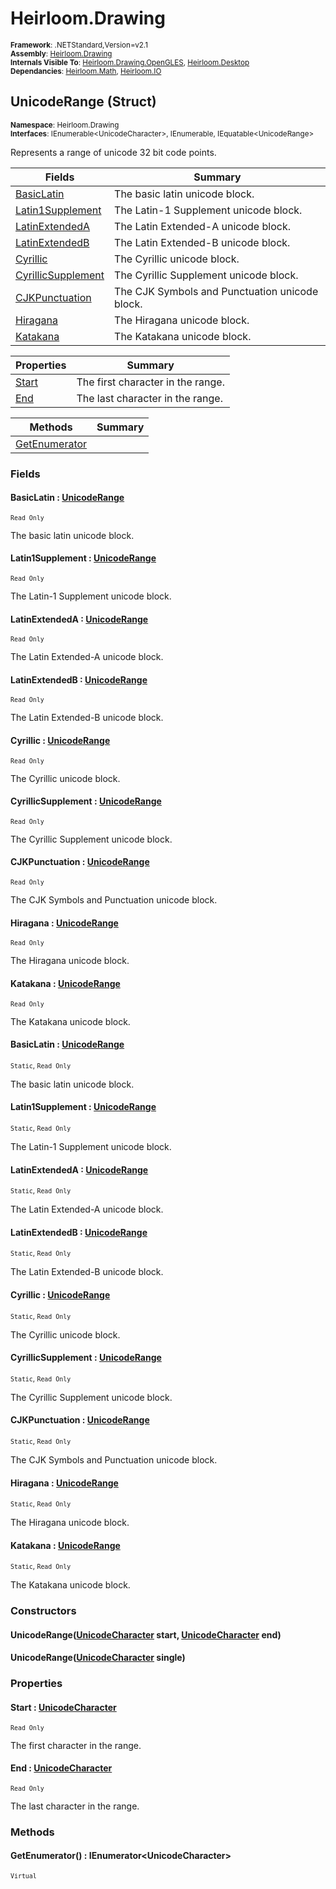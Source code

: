 # Heirloom.Drawing

<small>**Framework**: .NETStandard,Version=v2.1</small>  
<small>**Assembly**: [Heirloom.Drawing](../Heirloom.Drawing/Heirloom.Drawing.md)</small>  
<small>**Internals Visible To**: [Heirloom.Drawing.OpenGLES](../Heirloom.Drawing.OpenGLES/Heirloom.Drawing.OpenGLES.md), [Heirloom.Desktop](../Heirloom.Desktop/Heirloom.Desktop.md)</small>  
<small>**Dependancies**: [Heirloom.Math](../Heirloom.Math/Heirloom.Math.md), [Heirloom.IO](../Heirloom.IO/Heirloom.IO.md)</small>  

## UnicodeRange (Struct)
<small>**Namespace**: Heirloom.Drawing</sub></small>  
<small>**Interfaces**: IEnumerable\<UnicodeCharacter>, IEnumerable, IEquatable\<UnicodeRange></small>  

Represents a range of unicode 32 bit code points.

| Fields | Summary |
|-------|---------|
| [BasicLatin](#BASE0740926) | The basic latin unicode block. |
| [Latin1Supplement](#LAT97FFA600) | The Latin-1 Supplement unicode block. |
| [LatinExtendedA](#LATD8093DC) | The Latin Extended-A unicode block. |
| [LatinExtendedB](#LATB0280877) | The Latin Extended-B unicode block. |
| [Cyrillic](#CYR2C48C1B3) | The Cyrillic unicode block. |
| [CyrillicSupplement](#CYRDC51EC54) | The Cyrillic Supplement unicode block. |
| [CJKPunctuation](#CJK619AD324) | The CJK Symbols and Punctuation unicode block. |
| [Hiragana](#HIR5925AA37) | The Hiragana unicode block. |
| [Katakana](#KAT2E4B338) | The Katakana unicode block. |

| Properties | Summary |
|------------|---------|
| [Start](#STAC1832F72) | The first character in the range. |
| [End](#END6246639B) | The last character in the range. |

| Methods | Summary |
|---------|---------|
| [GetEnumerator](#GET2D4D64BC) |  |

### Fields

#### BasicLatin : [UnicodeRange](Heirloom.Drawing.UnicodeRange.md)
<small>`Read Only`</small>

The basic latin unicode block.

#### Latin1Supplement : [UnicodeRange](Heirloom.Drawing.UnicodeRange.md)
<small>`Read Only`</small>

The Latin-1 Supplement unicode block.

#### LatinExtendedA : [UnicodeRange](Heirloom.Drawing.UnicodeRange.md)
<small>`Read Only`</small>

The Latin Extended-A unicode block.

#### LatinExtendedB : [UnicodeRange](Heirloom.Drawing.UnicodeRange.md)
<small>`Read Only`</small>

The Latin Extended-B unicode block.

#### Cyrillic : [UnicodeRange](Heirloom.Drawing.UnicodeRange.md)
<small>`Read Only`</small>

The Cyrillic unicode block.

#### CyrillicSupplement : [UnicodeRange](Heirloom.Drawing.UnicodeRange.md)
<small>`Read Only`</small>

The Cyrillic Supplement unicode block.

#### CJKPunctuation : [UnicodeRange](Heirloom.Drawing.UnicodeRange.md)
<small>`Read Only`</small>

The CJK Symbols and Punctuation unicode block.

#### Hiragana : [UnicodeRange](Heirloom.Drawing.UnicodeRange.md)
<small>`Read Only`</small>

The Hiragana unicode block.

#### Katakana : [UnicodeRange](Heirloom.Drawing.UnicodeRange.md)
<small>`Read Only`</small>

The Katakana unicode block.

#### BasicLatin : [UnicodeRange](Heirloom.Drawing.UnicodeRange.md)
<small>`Static`, `Read Only`</small>

The basic latin unicode block.

#### Latin1Supplement : [UnicodeRange](Heirloom.Drawing.UnicodeRange.md)
<small>`Static`, `Read Only`</small>

The Latin-1 Supplement unicode block.

#### LatinExtendedA : [UnicodeRange](Heirloom.Drawing.UnicodeRange.md)
<small>`Static`, `Read Only`</small>

The Latin Extended-A unicode block.

#### LatinExtendedB : [UnicodeRange](Heirloom.Drawing.UnicodeRange.md)
<small>`Static`, `Read Only`</small>

The Latin Extended-B unicode block.

#### Cyrillic : [UnicodeRange](Heirloom.Drawing.UnicodeRange.md)
<small>`Static`, `Read Only`</small>

The Cyrillic unicode block.

#### CyrillicSupplement : [UnicodeRange](Heirloom.Drawing.UnicodeRange.md)
<small>`Static`, `Read Only`</small>

The Cyrillic Supplement unicode block.

#### CJKPunctuation : [UnicodeRange](Heirloom.Drawing.UnicodeRange.md)
<small>`Static`, `Read Only`</small>

The CJK Symbols and Punctuation unicode block.

#### Hiragana : [UnicodeRange](Heirloom.Drawing.UnicodeRange.md)
<small>`Static`, `Read Only`</small>

The Hiragana unicode block.

#### Katakana : [UnicodeRange](Heirloom.Drawing.UnicodeRange.md)
<small>`Static`, `Read Only`</small>

The Katakana unicode block.

### Constructors

#### UnicodeRange([UnicodeCharacter](Heirloom.Drawing.UnicodeCharacter.md) start, [UnicodeCharacter](Heirloom.Drawing.UnicodeCharacter.md) end)

#### UnicodeRange([UnicodeCharacter](Heirloom.Drawing.UnicodeCharacter.md) single)

### Properties

#### <a name="STAC1832F72"></a>Start : [UnicodeCharacter](Heirloom.Drawing.UnicodeCharacter.md)

<small>`Read Only`</small>

The first character in the range.

#### <a name="END6246639B"></a>End : [UnicodeCharacter](Heirloom.Drawing.UnicodeCharacter.md)

<small>`Read Only`</small>

The last character in the range.

### Methods

#### <a name="GET2D4D64BC"></a>GetEnumerator() : IEnumerator\<UnicodeCharacter>

<small>`Virtual`</small>


